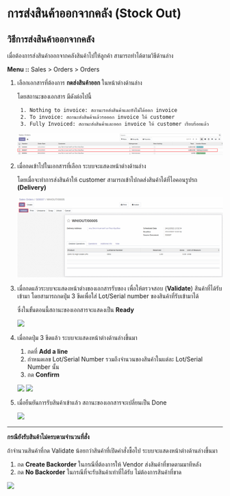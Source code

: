 # การส่งสินค้าออกจากคลัง (Stock Out)

## วิธีการส่งสินค้าออกจากคลัง 
เมื่อต้องการส่งสินค้าออกจากคลังสินค้าไปให้ลูกค้า สามารถทำได้ตามวิธีด้านล่าง

**Menu ::** Sales > Orders > Orders


1. เลือกเอกสารที่ต้องการ **กดส่งสินค้าออก** ในหน้าต่างด้านล่าง
    
    โดยสถานะของเอกสาร มีดังต่อไปนี้

        1. Nothing to invoice: สถานะรอส่งสินค้าและยังไม่ได้ออก invoice
        2. To invoice: สถานะส่งสินค้าแล้วรอออก invoice ให้ customer
        3. Fully Invoiced: สถานะส่งสินค้าและออก invoice ให้ customer เรียบร้อยแล้ว

    ![](img/OUT01.png)

2. เมื่อกดเข้าไปในเอกสารที่เลือก ระบบจะแสดงหน้าต่างด้านล่าง

    โดยเมื่อจะทำการส่งสินค้าให้ customer สามารถเข้าไปกดส่งสินค้าได้ที่ไอคอนรูปรถ **(Delivery)** 

    ![](img/OUT02.png)

3. เมื่อกดแล้วระบบจะแสดงหน้าต่างของเอกสารรับของ เพื่อให้ตรวจสอบ      (**Validate**) สินค้าที่ได้รับเข้ามา โดยสามารถกดปุ่ม 3 ขีดเพื่อใส่ Lot/Serial number ของสินค้าที่รับเข้ามาได้
   
     ซึ่งในขั้นตอนนี้สถานะของเอกสารจะแสดงเป็น **Ready**  

    ![](img/IN03.png)

4. เมื่อกดปุ่ม 3 ขีดแล้ว ระบบจะแสดงหน้าต่างด้านล่างขึ้นมา 

    1. กดที่ **Add a line**  
    2. กำหนดเลข Lot/Serial Number รวมถึงจำนวนของสินค้าในแต่ละ Lot/Serial Number นั้น
    3. กด **Confirm**

    ![](img/IN04.png)
    ![](img/IN05.png)


5. เมื่อยืนยันการรับสินค้าเข้าแล้ว สถานะของเอกสารจะเปลี่ยนเป็น Done

    ![](img/IN06.png)

---

 **กรณียังรับสินค้าไม่ครบตามจำนวนที่สั่ง**  

ถ้าจำนวนสินค้าที่กด Validate น้อยกว่าสินค้าที่เปิดคำสั่งซื้อไป ระบบจะแสดงหน้าต่างด้านล่างขึ้นมา

1. กด **Create Backorder** ในกรณีที่ต้องการให้ Vendor ส่งสินค้าที่ขาดตามมาทีหลัง
2. กด **No Backorder** ในกรณีที่จะรับสินค้าเท่าที่ได้รับ ไม่ต้องการสินค้าที่ขาด

![](img/IN07.png)
